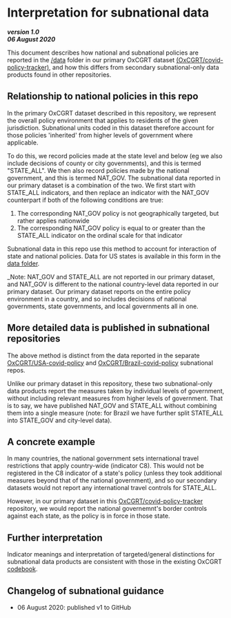 # Interpretation for subnational data 

***version 1.0 <br/>06 August 2020***

This document describes how national and subnational policies are reported in the [/data](../data/) folder in our primary OxCGRT dataset [(OxCGRT/covid-policy-tracker)](https://github.com/OxCGRT/covid-policy-tracker), and how this differs from secondary subnational-only data products found in other repositories.

## Relationship to national policies in this repo

In the primary OxCGRT dataset described in this repository, we represent the overall policy environment that applies to residents of the given jurisdiction. Subnational units coded in this dataset therefore account for those policies 'inherited' from higher levels of government where applicable. 

To do this, we record policies made at the state level and below (eg we also include decisions of county or city governments), and this is termed "STATE_ALL". We then also record policies made by the national government, and this is termed NAT_GOV. The subnational data reported in our primary dataset is a combination of the two. We first start with STATE_ALL indicators, and then replace an indicator with the NAT_GOV counterpart if both of the following conditions are true:
1. The corresponding NAT_GOV policy is not geographically targeted, but rather applies nationwide
2. The corresponding NAT_GOV policy is equal to or greater than the STATE_ALL indicator on the ordinal scale for that indicator

Subnational data in this repo use this method to account for interaction of state and national policies. Data for US states is available in this form in the [data folder](../data/).

_Note: NAT_GOV and STATE_ALL are not reported in our primary dataset, and NAT_GOV is different to the national country-level data reported in our primary dataset. Our primary dataset reports on the entire policy environment in a country, and so includes decisions of national governments, state governments, and local governments all in one.

## More detailed data is published in subnational repositories

The above method is distinct from the data reported in the separate [OxCGRT/USA-covid-policy](https://github.com/OxCGRT/USA-covid-policy) and [OxCGRT/Brazil-covid-policy](https://github.com/OxCGRT/Brazil-covid-policy) subnational repos.

Unlike our primary dataset in this repository, these two subnational-only data products report the measures taken by individual levels of government, without including relevant measures from higher levels of government. That is to say, we have published NAT_GOV and STATE_ALL without combining them into a single measure (note: for Brazil we have further split STATE_ALL into STATE_GOV and city-level data).

## A concrete example

In many countries, the national government sets international travel restrictions that apply country-wide (indicator C8). This would not be registered in the C8 indicator of a state's policy (unless they took additional measures beyond that of the national government), and so our secondary datasets would not report any international travel controls for STATE_ALL.

However, in our primary dataset in this [OxCGRT/covid-policy-tracker](https://github.com/OxCGRT/covid-policy-tracker) repository, we would report the national governemnt's border controls against each state, as the policy is in force in those state.

## Further interpretation

Indicator meanings and interpretation of targeted/general distinctions for subnational data products are consistent with those in the existing OxCGRT [codebook](documentation/codebook.md). 

## Changelog of subnational guidance

- 06 August 2020: published v1 to GitHub
